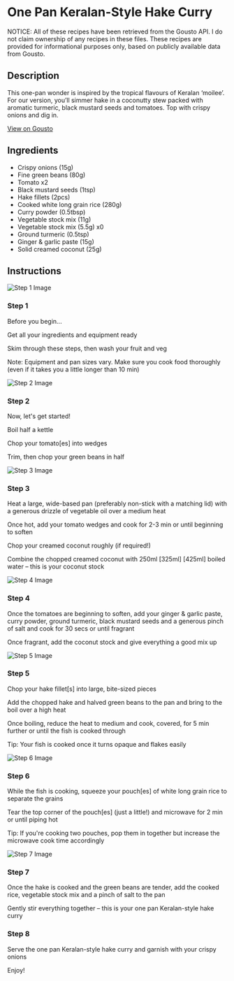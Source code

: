 # One Pan Keralan-Style Hake Curry

NOTICE: All of these recipes have been retrieved from the Gousto API. I do not claim ownership of any recipes in these files. These recipes are provided for informational purposes only, based on publicly available data from Gousto.

## Description

This one-pan wonder is inspired by the tropical flavours of Keralan ‘moilee’. For our version, you’ll simmer hake in a coconutty stew packed with aromatic turmeric, black mustard seeds and tomatoes. Top with crispy onions and dig in.

[View on Gousto](https://www.gousto.co.uk/recipes/cookbook/one-pan-keralan-style-hake-curry)

## Ingredients

- Crispy onions (15g)
- Fine green beans (80g)
- Tomato x2
- Black mustard seeds (1tsp)
- Hake fillets (2pcs)
- Cooked white long grain rice (280g)
- Curry powder (0.5tbsp)
- Vegetable stock mix (11g)
- Vegetable stock mix (5.5g) x0
- Ground turmeric (0.5tsp)
- Ginger & garlic paste (15g)
- Solid creamed coconut (25g)

## Instructions

![Step 1 Image](https://production-media.gousto.co.uk/cms/recipe-step-image/Step-1-1677842510065-x200.jpg)

### Step 1

Before you begin...

Get all your ingredients and equipment ready

Skim through these steps, then wash your fruit and veg

Note: Equipment and pan sizes vary. Make sure you cook food thoroughly (even if it takes you a little longer than 10 min)

![Step 2 Image](https://production-media.gousto.co.uk/cms/recipe-step-image/Step-2-1677842518044-x200.jpg)

### Step 2

Now, let's get started!

Boil half a kettle

Chop your tomato[es] into wedges

Trim, then chop your green beans in half

![Step 3 Image](https://production-media.gousto.co.uk/cms/recipe-step-image/Coconut-stock-1679503232871-x200.jpg)

### Step 3

Heat a large, wide-based pan (preferably non-stick with a matching lid) with a generous drizzle of vegetable oil over a medium heat

Once hot, add your tomato wedges and cook for 2-3 min or until beginning to soften

Chop your creamed coconut roughly (if required!)

Combine the chopped creamed coconut with 250ml <span class="text-purple">[325ml]</span><span class="text-danger"> [425ml] </span>boiled water – this is your coconut stock

![Step 4 Image](https://production-media.gousto.co.uk/cms/recipe-step-image/Step-4-copy-1677842537860-x200.jpg)

### Step 4

Once the tomatoes are beginning to soften, add your ginger & garlic paste, curry powder, ground turmeric, black mustard seeds and a generous pinch of salt and cook for 30 secs or until fragrant

Once fragrant, add the coconut stock and give everything a good mix up

![Step 5 Image](https://production-media.gousto.co.uk/cms/recipe-step-image/Step-5-1677842543325-x200.jpg)

### Step 5

Chop your hake fillet[s] into large, bite-sized pieces

Add the chopped hake and halved green beans to the pan and bring to the boil over a high heat

Once boiling, reduce the heat to medium and cook, covered, for 5 min further or until the fish is cooked through

Tip: Your fish is cooked once it turns opaque and flakes easily

![Step 6 Image](https://production-media.gousto.co.uk/cms/recipe-step-image/Step-6-1677842547626-x200.jpg)

### Step 6

While the fish is cooking, squeeze your pouch[es] of white long grain rice to separate the grains

Tear the top corner of the pouch[es] (just a little!) and microwave for 2 min or until piping hot

Tip: If you're cooking two pouches, pop them in together but increase the microwave cook time accordingly

![Step 7 Image](https://production-media.gousto.co.uk/cms/recipe-step-image/Step-7-1677842552642-x200.jpg)

### Step 7

Once the hake is cooked and the green beans are tender, add the cooked rice, vegetable stock mix and a pinch of salt to the pan

Gently stir everything together – this is your one pan Keralan-style hake curry

### Step 8

Serve the one pan Keralan-style hake curry and garnish with your crispy onions

Enjoy!

